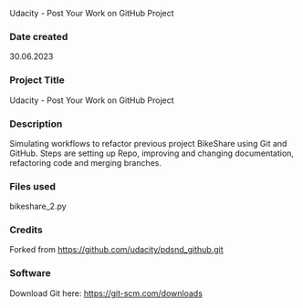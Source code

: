 Udacity - Post Your Work on GitHub Project

### Date created
30.06.2023

### Project Title
Udacity - Post Your Work on GitHub Project

### Description
Simulating workflows to refactor previous project BikeShare using Git and GitHub. Steps are setting up Repo, improving and changing documentation, refactoring code and merging branches.

### Files used
bikeshare_2.py

### Credits
Forked from https://github.com/udacity/pdsnd_github.git 

### Software
Download Git here: https://git-scm.com/downloads



